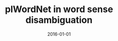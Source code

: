 ---
# Documentation: https://wowchemy.com/docs/managing-content/

title: plWordNet in word sense disambiguation
subtitle: ''
summary: ''
authors:
- piasecki
- Paweł Kędzia
- Marlena Orlińska
tags: []
categories: []
date: '2016-01-01'
lastmod: 2022-10-07T05:05:07Z
featured: false
draft: false

# Featured image
# To use, add an image named `featured.jpg/png` to your page's folder.
# Focal points: Smart, Center, TopLeft, Top, TopRight, Left, Right, BottomLeft, Bottom, BottomRight.
image:
  caption: ''
  focal_point: ''
  preview_only: false

# Projects (optional).
#   Associate this post with one or more of your projects.
#   Simply enter your project's folder or file name without extension.
#   E.g. `projects = ["internal-project"]` references `content/project/deep-learning/index.md`.
#   Otherwise, set `projects = []`.
projects: []
publishDate: '2022-10-07T05:05:06.632819Z'
publication_types:
- '1'
abstract: ''
publication: '*Proceedings of the Eight Global WordNet Conference, GWC 2016 : Bucharest,
  Romania, January 27-30, 2016*'
links:
- name: URL
  url: http://gwc2016.racai.ro/
---